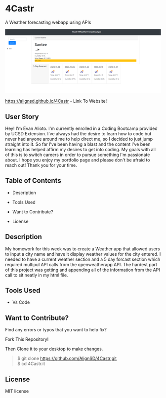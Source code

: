 # 4Castr
A Weather forecasting webapp using APIs


![Portforlio screen shot](/assets/4CastrSS.png)

https://alignsd.github.io/4Castr - Link To Website!

## User Story

Hey! I'm Evan Alioto. I'm currently enrolled in a Coding Bootcamp provided by UCSD Extension. I've always had the desire to learn how to code but never had anyone around me to help direct me, so I decided to just jump straight into it. So far I've been having a blast and the content I've been learning has helped affirm my desires to get into coding. My goals with all of this is to switch careers in order to pursue something I'm passionate about. I hope you enjoy my portfolio page and please don't be afraid to reach out! Thank you for your time. 

## Table of Contents

* Description

* Tools Used

* Want to Contribute?

* License

## Description

My homework for this week was to create a Weather app that allowed users to input a city name and have it display weather values for the city entered. I needed to have a current weather section and a 5 day forcast section which required multipul API calls from the openweatherapp API. The hardest part of this project was getting and appending all of the information from the API call to sit neatly in my html file. 

## Tools Used

* Vs Code

## Want to Contribute?

Find any errors or typos that you want to help fix?

Fork This Repository!

Then Clone it to your desktop to make changes.

> $ git clone https://github.com/AlignSD/4Castr.git<br>
> $ cd 4Castr.it

## License

MIT license